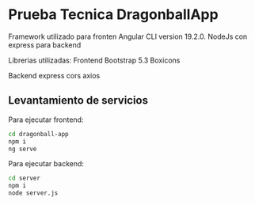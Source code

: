 # Prueba Tecnica DragonballApp

Framework utilizado para fronten Angular CLI version 19.2.0.
NodeJs con express para backend

Librerias utilizadas:
Frontend
Bootstrap 5.3
Boxicons

Backend
express
cors
axios


## Levantamiento de servicios

Para ejecutar frontend:

```bash
cd dragonball-app
npm i
ng serve
```
Para ejecutar backend:

```bash
cd server
npm i
node server.js
```
